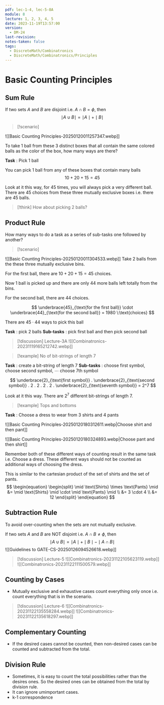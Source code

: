 ```yaml
---
pdf: lec-1-4, lec-5-8A
module: 8
lecture: 1, 2, 3, 4, 5
date: 2023-11-19T13:57:00
version:
  - DM-24
last-revision: 
notes-taken: false
tags:
  - DiscreteMath/Combinatronics
  - DiscreteMath/Combinatronics/Principles
---
```

# Basic Counting Principles

## Sum Rule

If two sets ${} A$ and $B$ are disjoint i.e. ${} A \cap B = \phi {}$, then 
$$
\mid A \; \cup \; B \mid = \mid A \mid + \mid B \mid
$$


> [!scenario] 

![[Basic Counting Principles-20250120011257347.webp]]

To take 1 ball from these 3 distinct boxes that all contain the same colored balls as the color of the box, how many ways are there?

**Task** : Pick 1 ball

You can pick 1 ball from any of these boxes that contain many balls
$$
10 + 20 + 15 = 45
$$

Look at it this way, for $45$ times, you will always pick a very different ball. There are $45$ choices from these three mutually exclusive boxes i.e. there are $45$ balls.

> [!think] 
> How about picking 2 balls?

## Product Rule

How many ways to do a task as a series of sub-tasks one followed by another?


> [!scenario] 

![[Basic Counting Principles-20250120011304533.webp]]
Take 2 balls from the these three mutually exclusive bins.

For the first ball, there are $10 + 20 + 15 = 45$ choices.

Now 1 ball is picked up and there are only $44$ more balls left totally from the bins.

For the second ball, there are $44$ choices.

$$
\underbrace{45}_{\text{for the first ball}} \cdot \underbrace{44}_{\text{for the second ball}} = 1980 \:\text{choices}
$$

There are $45 \cdot 44$ ways to pick this ball

**Task** : pick 2 balls
**Sub-tasks** : pick first ball and then pick second ball


> [!discussion] Lecture-3A
> ![[Combinatronics-20231119165212742.webp]]



> [!example] 
> No of bit-strings of length 7

**Task** : create a bit-string of length 7
**Sub-tasks** : choose first symbol, choose second symbol, $\cdots$ choose 7th symbol

$$
\underbrace{2}_{\text{first symbol}} . \underbrace{2}_{\text{second symbol}} . 2 . 2 . 2 . 2 . \underbrace{2}_{\text{seventh symbol}} = 2^7
$$

Look at it this way. There are $2^7$ different bit-strings of length 7.


> [!example] 
> Tops and bottoms

**Task** : Choose a dress to wear from 3 shirts and 4 pants

![[Basic Counting Principles-20250120180312611.webp|Choose shirt and then pant]]

![[Basic Counting Principles-20250120180324893.webp|Choose pant and then shirt]]

Remember both of these different ways of counting result in the same task i.e. Choose a dress. These different ways should not be counted as additional ways of choosing the dress.

This is similar to the cartesian product of the set of shirts and the set of pants.
$$
\begin{equation}
\begin{split}
\mid \text{Shirts} \times \text{Pants} \mid &= \mid \text{Shirts} \mid \cdot \mid \text{Pants} \mid \\
&= 3 \cdot  4 \\
&= 12
\end{split}
\end{equation}
$$

## Subtraction Rule

To avoid over-counting when the sets are not mutually exclusive.

If two sets $A$ and $B {}$ are NOT disjoint i.e. ${} A \cap B \not= \phi {}$, then 
$$
\mid A \; \cup \; B \mid = \mid A \mid + \mid B \mid - \mid A \cap B \mid
$$
![[Guidelines to GATE-CS-20250126094526618.webp]]



> [!discussion] Lecture-5
> ![[Combinatronics-20231122105623119.webp]]
> ![[Combinatronics-20231122111500579.webp]]

## Counting by Cases

- Mutually exclusive and exhaustive cases count everything only once i.e. count everything that is in the scenario.

> [!discussion] Lecture-6
> ![[Combinatronics-20231122135558284.webp]]
> ![[Combinatronics-20231122135618297.webp]]


## Complementary Counting

- If the desired cases cannot be counted, then non-desired cases can be counted and subtracted from the total.

## Division Rule

- Sometimes, it is easy to count the total possibilities rather than the desires ones. So the desired ones can be obtained from the total by division rule.
- It can ignore umimportant cases.
- k-1 correspondence


